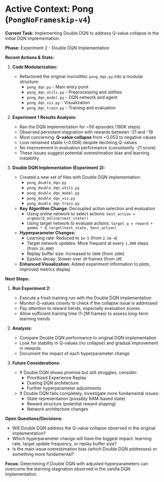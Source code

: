 # Active Context: Pong (`PongNoFrameskip-v4`)

**Current Task:** Implementing Double DQN to address Q-value collapse in the initial DQN implementation.

**Phase:** Experiment 2 - Double DQN Implementation

**Recent Actions & State:**
1. **Code Modularization:**
   * Refactored the original monolithic `pong_dqn.py` into a modular structure:
     * `pong_dqn.py` - Main entry point
     * `pong_dqn_utils.py` - Preprocessing and utilities
     * `pong_dqn_model.py` - DQN network and agent
     * `pong_dqn_vis.py` - Visualization
     * `pong_dqn_train.py` - Training and evaluation

2. **Experiment 1 Results Analysis:**
   * Ran the DQN implementation for ~50 episodes (180K steps)
   * Observed persistent stagnation with rewards between -21 and -19
   * Most concerning: **Q-value collapse** from ~0.053 to negative values
   * Loss remained stable (~0.006) despite declining Q-values
   * No improvement in evaluation performance (consistently -21 score)
   * These issues suggest potential overestimation bias and learning instability

3. **Double DQN Implementation (Experiment 2):**
   * Created a new set of files with Double DQN implementation:
     * `pong_double_dqn.py`
     * `pong_double_dqn_utils.py`
     * `pong_double_dqn_model.py`
     * `pong_double_dqn_vis.py`
     * `pong_double_dqn_train.py`
   * **Key Algorithm Change:** Decoupled action selection and evaluation
     * Using online network to select actions: `best_action = argmax(Q_online(next_state))`
     * Using target network to evaluate actions: `target_q = reward + gamma * Q_target(next_state, best_action)`
   * **Hyperparameter Changes:**
     * Learning rate: Reduced to `1e-5` (from `2.5e-4`)
     * Target network updates: More frequent at every `1,000` steps (from `10,000`)
     * Replay buffer size: Increased to `500K` (from `100K`)
     * Epsilon decay: Slower over `2M` frames (from `1M`)
   * **Enhanced Visualization:** Added experiment information to plots, improved metrics display

**Next Steps:**
1. **Run Experiment 2:**
   * Execute a fresh training run with the Double DQN implementation
   * Monitor Q-values closely to check if the collapse issue is addressed
   * Pay attention to reward trends, especially evaluation scores
   * Allow sufficient training time (1-2M frames) to assess long-term learning trends

2. **Analysis:**
   * Compare Double DQN performance to original DQN implementation
   * Look for stability in Q-values (no collapse) and gradual improvement in rewards
   * Document the impact of each hyperparameter change

3. **Future Considerations:**
   * If Double DQN shows promise but still struggles, consider:
     * Prioritized Experience Replay
     * Dueling DQN architecture
     * Further hyperparameter adjustments
   * If Double DQN fails completely, investigate more fundamental issues:
     * State representation (possibly RAM-based state)
     * Reward structure (potential reward shaping)
     * Network architecture changes

**Open Questions/Decisions:**
- Will Double DQN address the Q-value collapse observed in the original implementation?
- Which hyperparameter change will have the biggest impact: learning rate, target update frequency, or replay buffer size?
- Is the main issue overestimation bias (which Double DQN addresses) or something more fundamental?

**Focus:** 
Determining if Double DQN with adjusted hyperparameters can overcome the learning stagnation observed in the vanilla DQN implementation.
